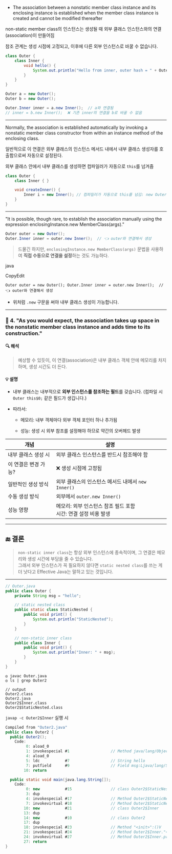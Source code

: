 
- The association between a nonstatic member class instance and its enclosing instance is established when the member class instance is created and cannot be modified thereafter

non-static member class의 인스턴스는 생성될 때 외부 클래스 인스턴스와의 연결(association)이 만들어짐

 참조 관계는 생성 시점에 고정되고, 이후에 다른 외부 인스턴스로 바꿀 수 없습니다.
    
```java
class Outer {
    class Inner {
        void hello() {
            System.out.println("Hello from inner, outer hash = " + Outer.this.hashCode());
        }
    }
}

Outer a = new Outer();
Outer b = new Outer();

Outer.Inner inner = a.new Inner();  // a와 연결됨
// inner = b.new Inner();  ❌ 기존 inner의 연결을 b로 바꿀 수 없음
```

---

Normally, the association is established automatically by invoking a nonstatic member class constructor from within an instance method of the enclosing class.

일반적으로 이 연결은 외부 클래스의 인스턴스 메서드 내에서 내부 클래스 생성자를 호출함으로써 자동으로 설정된다.

외부 클래스 안에서 내부 클래스를 생성하면 컴파일러가 자동으로 `this`를 넘겨줌


```java
class Outer {
    class Inner { }

    void createInner() {
        Inner i = new Inner(); // 컴파일러가 자동으로 this를 넘김: new Outer.Inner(this)
    }
}
```

---

"It is possible, though rare, to establish the association manually using the expression enclosingInstance.new MemberClass(args)."

```java
Outer outer = new Outer();
Outer.Inner inner = outer.new Inner();  // 👈 outer와 연결해서 생성
```

> 드물긴 하지만, `enclosingInstance.new MemberClass(args)` 문법을 사용하여 **직접 수동으로 연결을 설정**하는 것도 가능하다.

    

java

CopyEdit

`Outer outer = new Outer(); Outer.Inner inner = outer.new Inner();  // 👈 outer와 연결해서 생성`

- 위처럼 `.new` 구문을 써야 내부 클래스 생성이 가능합니다.
    

---

### 📌 4. **"As you would expect, the association takes up space in the nonstatic member class instance and adds time to its construction."**

#### 🔍 해석

> 예상할 수 있듯이, 이 연결(association)은 내부 클래스 객체 안에 메모리를 차지하며, 생성 시간도 더 든다.

#### 💡 설명

- 내부 클래스는 내부적으로 **외부 인스턴스를 참조하는 필드**를 갖습니다. (컴파일 시 `Outer this$0;` 같은 필드가 생깁니다.)
    
- 따라서:
    
    - 메모리: 내부 객체마다 외부 객체 포인터 하나 추가됨
        
    - 성능: 생성 시 외부 참조를 설정해야 하므로 약간의 오버헤드 발생
        


| 개념           | 설명                                         |
| ------------ | ------------------------------------------ |
| 내부 클래스 생성 시  | 외부 클래스 인스턴스를 반드시 참조해야 함                    |
| 이 연결은 변경 가능? | ❌ 생성 시점에 고정됨                               |
| 일반적인 생성 방식   | 외부 클래스의 인스턴스 메서드 내에서 `new Inner()`         |
| 수동 생성 방식     | 외부에서 `outer.new Inner()`                   |
| 성능 영향        | 메모리: 외부 인스턴스 참조 필드 포함  <br>시간: 연결 설정 비용 발생 |

---

## 🔚 결론

> `non-static inner class`는 항상 외부 인스턴스에 종속적이며, 그 연결은 메모리와 생성 시간에 부담을 줄 수 있습니다.  
> 그래서 외부 인스턴스가 꼭 필요하지 않다면 `static nested class`를 쓰는 게 더 낫다고 Effective Java는 말하고 있는 것입니다.


--------

```java
// Outer.java
public class Outer {
    private String msg = "hello";

    // static nested class
    public static class StaticNested {
        public void print() {
            System.out.println("StaticNested");
        }
    }

    // non-static inner class
    public class Inner {
        public void print() {
            System.out.println("Inner: " + msg);
        }
    }
}
```

```
◎ javac Outer.java
◎ ls | grep Outer2

// output
Outer2.class
Outer2.java
Outer2$Inner.class
Outer2$StaticNested.class

```


`javap -c Outer2$Inner` 실행 시

```java
Compiled from "Outer2.java"
public class Outer2 {
  public Outer2();
    Code:
         0: aload_0
         1: invokespecial #1                  // Method java/lang/Object."<init>":()V
         4: aload_0
         5: ldc           #7                  // String hello
         7: putfield      #9                  // Field msg:Ljava/lang/String;
        10: return

  public static void main(java.lang.String[]);
    Code:
         0: new           #15                 // class Outer2$StaticNested
         3: dup
         4: invokespecial #17                 // Method Outer2$StaticNested."<init>":()V
         7: invokevirtual #18                 // Method Outer2$StaticNested.print:()V
        10: new           #21                 // class Outer2$Inner
        13: dup
        14: new           #10                 // class Outer2
        17: dup
        18: invokespecial #23                 // Method "<init>":()V
        21: invokespecial #24                 // Method Outer2$Inner."<init>":(LOuter2;)V
        24: invokevirtual #27                 // Method Outer2$Inner.print:()V
        27: return
}
```

